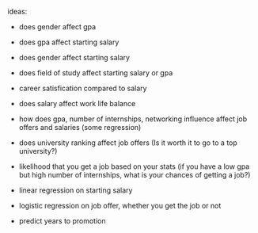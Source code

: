 



ideas:
* does gender affect gpa
* does gpa affect starting salary 
* does gender affect starting salary
* does field of study affect starting salary or gpa
* career satisfication compared to salary
* does salary affect work life balance

* how does gpa, number of internships, networking influence affect job offers and salaries (some regression)
* does university ranking affect job offers (Is it worth it to go to a top university?)
* likelihood that you get a job based on your stats (if you have a low gpa but high number of internships, what is your chances of getting a job?)


* linear regression on starting salary
* logistic regression on job offer, whether you get the job or not
* predict years to promotion
